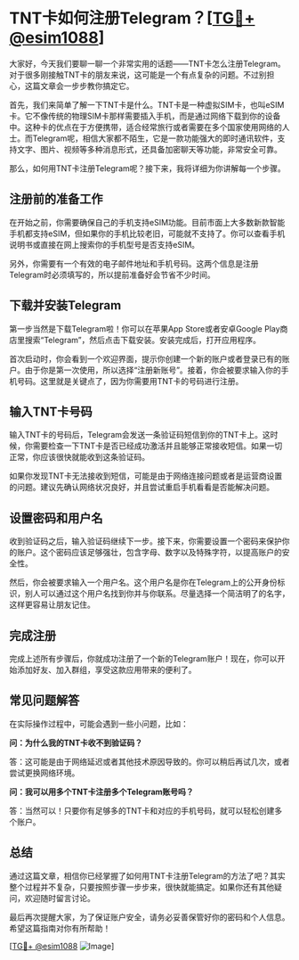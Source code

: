 # TNT卡如何注册Telegram？[[TG💪+ @esim1088](https://t.me/s/esim1088)]

大家好，今天我们要聊一聊一个非常实用的话题——TNT卡怎么注册Telegram。对于很多刚接触TNT卡的朋友来说，这可能是一个有点复杂的问题。不过别担心，这篇文章会一步步教你搞定它。

首先，我们来简单了解一下TNT卡是什么。TNT卡是一种虚拟SIM卡，也叫eSIM卡。它不像传统的物理SIM卡那样需要插入手机，而是通过网络下载到你的设备中。这种卡的优点在于方便携带，适合经常旅行或者需要在多个国家使用网络的人士。而Telegram呢，相信大家都不陌生，它是一款功能强大的即时通讯软件，支持文字、图片、视频等多种消息形式，还具备加密聊天等功能，非常安全可靠。

那么，如何用TNT卡注册Telegram呢？接下来，我将详细为你讲解每一个步骤。

## 注册前的准备工作

在开始之前，你需要确保自己的手机支持eSIM功能。目前市面上大多数新款智能手机都支持eSIM，但如果你的手机比较老旧，可能就不支持了。你可以查看手机说明书或直接在网上搜索你的手机型号是否支持eSIM。

另外，你需要有一个有效的电子邮件地址和手机号码。这两个信息是注册Telegram时必须填写的，所以提前准备好会节省不少时间。

## 下载并安装Telegram

第一步当然是下载Telegram啦！你可以在苹果App Store或者安卓Google Play商店里搜索“Telegram”，然后点击下载安装。安装完成后，打开应用程序。

首次启动时，你会看到一个欢迎界面，提示你创建一个新的账户或者登录已有的账户。由于你是第一次使用，所以选择“注册新账号”。接着，你会被要求输入你的手机号码。这里就是关键点了，因为你需要用TNT卡的号码进行注册。

## 输入TNT卡号码

输入TNT卡的号码后，Telegram会发送一条验证码短信到你的TNT卡上。这时候，你需要检查一下TNT卡是否已经成功激活并且能够正常接收短信。如果一切正常，你应该很快就能收到这条验证码。

如果你发现TNT卡无法接收到短信，可能是由于网络连接问题或者是运营商设置的问题。建议先确认网络状况良好，并且尝试重启手机看看是否能解决问题。

## 设置密码和用户名

收到验证码之后，输入验证码继续下一步。接下来，你需要设置一个密码来保护你的账户。这个密码应该足够强壮，包含字母、数字以及特殊字符，以提高账户的安全性。

然后，你会被要求输入一个用户名。这个用户名是你在Telegram上的公开身份标识，别人可以通过这个用户名找到你并与你联系。尽量选择一个简洁明了的名字，这样更容易让朋友记住。

## 完成注册

完成上述所有步骤后，你就成功注册了一个新的Telegram账户！现在，你可以开始添加好友、加入群组，享受这款应用带来的便利了。

## 常见问题解答

在实际操作过程中，可能会遇到一些小问题，比如：

**问：为什么我的TNT卡收不到验证码？**

答：这可能是由于网络延迟或者其他技术原因导致的。你可以稍后再试几次，或者尝试更换网络环境。

**问：我可以用多个TNT卡注册多个Telegram账号吗？**

答：当然可以！只要你有足够多的TNT卡和对应的手机号码，就可以轻松创建多个账户。

## 总结

通过这篇文章，相信你已经掌握了如何用TNT卡注册Telegram的方法了吧？其实整个过程并不复杂，只要按照步骤一步步来，很快就能搞定。如果你还有其他疑问，欢迎随时留言讨论。

最后再次提醒大家，为了保证账户安全，请务必妥善保管好你的密码和个人信息。希望这篇指南对你有所帮助！

[[TG💪+ @esim1088](https://t.me/s/esim1088) ![Image](https://i.postimg.cc/4NQfJmqS/Snipaste-2025-05-13-00-14-12.png)]
